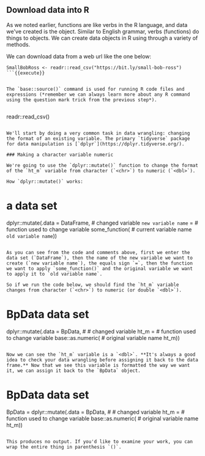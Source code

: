 ## Download data into R

As we noted earlier, functions are like verbs in the R language, and data we've created is the object. Similar to English grammar, verbs (functions) do things to objects. We can create data objects in R using through a variety of methods.

We can download data from a web url like the one below:

```
SmallBobRoss <- readr::read_csv("https://bit.ly/small-bob-ross")
```{{execute}}


The `base::source()` command is used for running R code files and expressions (*remember we can always learn more about any R command using the question mark trick from the previous step*).


```
readr::read_csv()
```

We'll start by doing a very common task in data wrangling: changing the format of an existing variable. The primary `tidyverse` package for data manipulation is [`dplyr`](https://dplyr.tidyverse.org/).

### Making a character variable numeric

We're going to use the `dplyr::mutate()` function to change the format of the `ht_m` variable from character (`<chr>`) to numeric (`<dbl>`).

How `dplyr::mutate()` works:

```
# a data set
dplyr::mutate(.data = DataFrame,
              # changed variable
              `new variable name` =
                  # function used to change variable
                   some_function(
                      # current variable name
                      `old variable name`))
```

As you can see from the code and comments above, first we enter the data set (`DataFrame`), then the name of the new variable we want to create (`new variable name`), the equals sign `=`, then the function we want to apply `some_function()` and the original variable we want to apply it to `old variable name`.

So if we run the code below, we should find the `ht_m` variable changes from character (`<chr>`) to numeric (or double `<dbl>`).

```
# BpData data set
dplyr::mutate(.data = BpData,
              # # changed variable
              ht_m =
                  # function used to change variable
                  base::as.numeric(
                      # original variable name
                      ht_m))
```{{execute}}

Now we can see the `ht_m` variable is a `<dbl>`. **It's always a good idea to check your data wrangling before assigning it back to the data frame.** Now that we see this variable is formatted the way we want it, we can assign it back to the `BpData` object.

```
# BpData data set
BpData = dplyr::mutate(.data = BpData,
              # # changed variable
              ht_m =
                  # function used to change variable
                  base::as.numeric(
                      # original variable name
                      ht_m))
```{{execute}}

This produces no output. If you'd like to examine your work, you can wrap the entire thing in parenthesis `()`.
